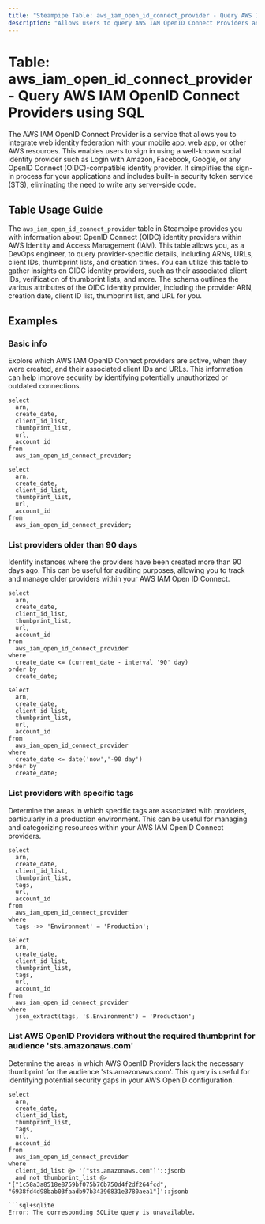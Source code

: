 ```yaml
---
title: "Steampipe Table: aws_iam_open_id_connect_provider - Query AWS IAM OpenID Connect Providers using SQL"
description: "Allows users to query AWS IAM OpenID Connect Providers and retrieve details about the OpenID Connect (OIDC) identity providers in their AWS account."
---
```


# Table: aws_iam_open_id_connect_provider - Query AWS IAM OpenID Connect Providers using SQL

The AWS IAM OpenID Connect Provider is a service that allows you to integrate web identity federation with your mobile app, web app, or other AWS resources. This enables users to sign in using a well-known social identity provider such as Login with Amazon, Facebook, Google, or any OpenID Connect (OIDC)-compatible identity provider. It simplifies the sign-in process for your applications and includes built-in security token service (STS), eliminating the need to write any server-side code.

## Table Usage Guide

The `aws_iam_open_id_connect_provider` table in Steampipe provides you with information about OpenID Connect (OIDC) identity providers within AWS Identity and Access Management (IAM). This table allows you, as a DevOps engineer, to query provider-specific details, including ARNs, URLs, client IDs, thumbprint lists, and creation times. You can utilize this table to gather insights on OIDC identity providers, such as their associated client IDs, verification of thumbprint lists, and more. The schema outlines the various attributes of the OIDC identity provider, including the provider ARN, creation date, client ID list, thumbprint list, and URL for you.

## Examples

### Basic info
Explore which AWS IAM OpenID Connect providers are active, when they were created, and their associated client IDs and URLs. This information can help improve security by identifying potentially unauthorized or outdated connections.

```sql+postgres
select
  arn,
  create_date,
  client_id_list,
  thumbprint_list,
  url,
  account_id
from
  aws_iam_open_id_connect_provider;
```

```sql+sqlite
select
  arn,
  create_date,
  client_id_list,
  thumbprint_list,
  url,
  account_id
from
  aws_iam_open_id_connect_provider;
```

### List providers older than 90 days
Identify instances where the providers have been created more than 90 days ago. This can be useful for auditing purposes, allowing you to track and manage older providers within your AWS IAM Open ID Connect.

```sql+postgres
select
  arn,
  create_date,
  client_id_list,
  thumbprint_list,
  url,
  account_id
from
  aws_iam_open_id_connect_provider
where
  create_date <= (current_date - interval '90' day)
order by
  create_date;
```

```sql+sqlite
select
  arn,
  create_date,
  client_id_list,
  thumbprint_list,
  url,
  account_id
from
  aws_iam_open_id_connect_provider
where
  create_date <= date('now','-90 day')
order by
  create_date;
```

### List providers with specific tags
Determine the areas in which specific tags are associated with providers, particularly in a production environment. This can be useful for managing and categorizing resources within your AWS IAM OpenID Connect providers.

```sql+postgres
select
  arn,
  create_date,
  client_id_list,
  thumbprint_list,
  tags,
  url,
  account_id
from
  aws_iam_open_id_connect_provider
where
  tags ->> 'Environment' = 'Production';
```

```sql+sqlite
select
  arn,
  create_date,
  client_id_list,
  thumbprint_list,
  tags,
  url,
  account_id
from
  aws_iam_open_id_connect_provider
where
  json_extract(tags, '$.Environment') = 'Production';
```

### List AWS OpenID Providers without the required thumbprint for audience 'sts.amazonaws.com'
Determine the areas in which AWS OpenID Providers lack the necessary thumbprint for the audience 'sts.amazonaws.com'. This query is useful for identifying potential security gaps in your AWS OpenID configuration.

```sql+postgres
select
  arn,
  create_date,
  client_id_list,
  thumbprint_list,
  tags,
  url,
  account_id
from
  aws_iam_open_id_connect_provider
where
  client_id_list @> '["sts.amazonaws.com"]'::jsonb
  and not thumbprint_list @> '["1c58a3a8518e8759bf075b76b750d4f2df264fcd", "6938fd4d98bab03faadb97b34396831e3780aea1"]'::jsonb

```sql+sqlite
Error: The corresponding SQLite query is unavailable.
```